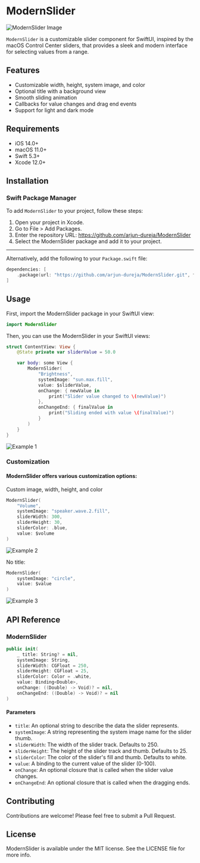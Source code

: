 
# ModernSlider

![ModernSlider Image](https://github.com/arjun-dureja/ModernSlider/blob/main/Assets/hero-image.png)

`ModernSlider` is a customizable slider component for SwiftUI, inspired by the macOS Control Center sliders, that provides a sleek and modern interface for selecting values from a range.

## Features

- Customizable width, height, system image, and color
- Optional title with a background view
- Smooth sliding animation
- Callbacks for value changes and drag end events
- Support for light and dark mode

## Requirements

- iOS 14.0+
- macOS 11.0+
- Swift 5.3+
- Xcode 12.0+

## Installation

### Swift Package Manager

To add `ModernSlider` to your project, follow these steps:

1. Open your project in Xcode.
1. Go to File > Add Packages.
1. Enter the repository URL: https://github.com/arjun-dureja/ModernSlider
1. Select the ModernSlider package and add it to your project.

---

Alternatively, add the following to your `Package.swift` file:

```swift
dependencies: [
    .package(url: "https://github.com/arjun-dureja/ModernSlider.git", from: "1.0.0")
]
```

## Usage

First, import the ModernSlider package in your SwiftUI view:

```swift
import ModernSlider
```

Then, you can use the ModernSlider in your SwiftUI views:

```swift
struct ContentView: View {
    @State private var sliderValue = 50.0

    var body: some View {
        ModernSlider(
            "Brightness",
            systemImage: "sun.max.fill",
            value: $sliderValue,
            onChange: { newValue in
                print("Slider value changed to \(newValue)")
            },
            onChangeEnd: { finalValue in
                print("Sliding ended with value \(finalValue)")
            }
        )
    }
}
```

![Example 1](https://github.com/arjun-dureja/ModernSlider/blob/main/Assets/example-1.gif)

### Customization

#### ModernSlider offers various customization options:

Custom image, width, height, and color

```swift
ModernSlider(
    "Volume",
    systemImage: "speaker.wave.2.fill",
    sliderWidth: 300,
    sliderHeight: 30,
    sliderColor: .blue,
    value: $volume
)
```
![Example 2](https://github.com/arjun-dureja/ModernSlider/blob/main/Assets/example-2.gif)

No title:
```swift
ModernSlider(
    systemImage: "circle",
    value: $value
)
```
![Example 3](https://github.com/arjun-dureja/ModernSlider/blob/main/Assets/example-3.gif)

## API Reference

### ModernSlider

```swift
public init(
    _ title: String? = nil,
    systemImage: String,
    sliderWidth: CGFloat = 250,
    sliderHeight: CGFloat = 25,
    sliderColor: Color = .white,
    value: Binding<Double>,
    onChange: ((Double) -> Void)? = nil,
    onChangeEnd: ((Double) -> Void)? = nil
)
```

#### Parameters

- `title`: An optional string to describe the data the slider represents.
- `systemImage`: A string representing the system image name for the slider thumb.
- `sliderWidth`: The width of the slider track. Defaults to 250.
- `sliderHeight`: The height of the slider track and thumb. Defaults to 25.
- `sliderColor`: The color of the slider's fill and thumb. Defaults to white.
- `value`: A binding to the current value of the slider (0-100).
- `onChange`: An optional closure that is called when the slider value changes.
- `onChangeEnd`: An optional closure that is called when the dragging ends.

## Contributing

Contributions are welcome! Please feel free to submit a Pull Request.

## License

ModernSlider is available under the MIT license. See the LICENSE file for more info.